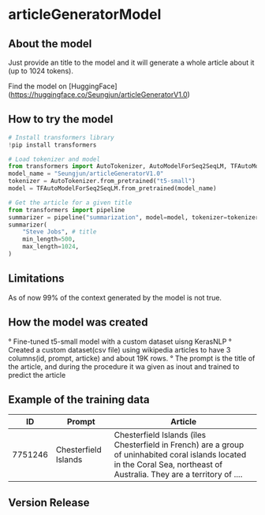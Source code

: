 # articleGeneratorModel

## About the model

Just provide an title to the model and it will generate a whole article about it (up to 1024 tokens).

Find the model on [HuggingFace] (https://huggingface.co/Seungjun/articleGeneratorV1.0)

## How to try the model

```python
# Install transformers library
!pip install transformers
```

```python
# Load tokenizer and model
from transformers import AutoTokenizer, AutoModelForSeq2SeqLM, TFAutoModelForSeq2SeqLM
model_name = "Seungjun/articleGeneratorV1.0"
tokenizer = AutoTokenizer.from_pretrained("t5-small")
model = TFAutoModelForSeq2SeqLM.from_pretrained(model_name)
```

```python
# Get the article for a given title
from transformers import pipeline
summarizer = pipeline("summarization", model=model, tokenizer=tokenizer, framework="tf")
summarizer(
    "Steve Jobs", # title
    min_length=500,
    max_length=1024,
)
```

## Limitations

As of now 99% of the context generated by the model is not true. 

## How the model was created

° Fine-tuned t5-small model with a custom dataset uisng KerasNLP
° Created a custom dataset(csv file) using wikipedia articles to have 3 columns(id, prompt, articke) and about 19K rows.
° The prompt is the title of the article, and during the procedure it wa given as inout and trained to predict the article

## Example of the training data

| ID      | Prompt               | Article                                                                                                                             |
|---------|----------------------|--------------------------------------------------------------------------------------------------------------------------------------|
| 7751246 | Chesterfield Islands | Chesterfield Islands (îles Chesterfield in French) are a group of uninhabited coral islands located in the Coral Sea, northeast of Australia. They are a territory of ....



## Version Release

